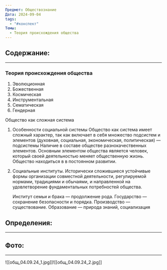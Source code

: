 ```yaml
---
Предмет: Обществознание
Дата: 2024-09-04
tags:
  - "#конспект"
Темы:
  - Теория происхождения общества
---
```

## Содержание:
---
### Теория происхождения общества
1. Эволюционная
2. Божественная
3. Космическая
4. Инструментальная
5. Сематическая
6. Гендерная

Общество как сложная система
1. Особенности социальной системы
	Общество как система имеет сложный характер, так как включает в себя множество подсистем и элементов
	(духовная, социальная, экономическая, политическая) — подсистемы
	Наличие в составе обществе разнокачественных элементов.
	Основным элементом общества является человек, который своей деятельностью меняет общественную жизнь.
	Общество находиться в в постоянном развитии.

1. Социальные институты.
	Исторически сложившиеся устойчивые формы организации совместной деятельности, регулируемой нормами, традициями и обычаями, и направленной на удовлетворение фундаментальных потребностей общества.
	
	Институт семьи и брака — продолжение рода.
	Государство — сохранение безопасности и порядка.
	Производство — существование.
	Образование — природа знаний, социализация
## Определения:
---

## Фото:
---
![[общ_04.09.24_1.jpg]]![[общ_04.09.24_2.jpg]]